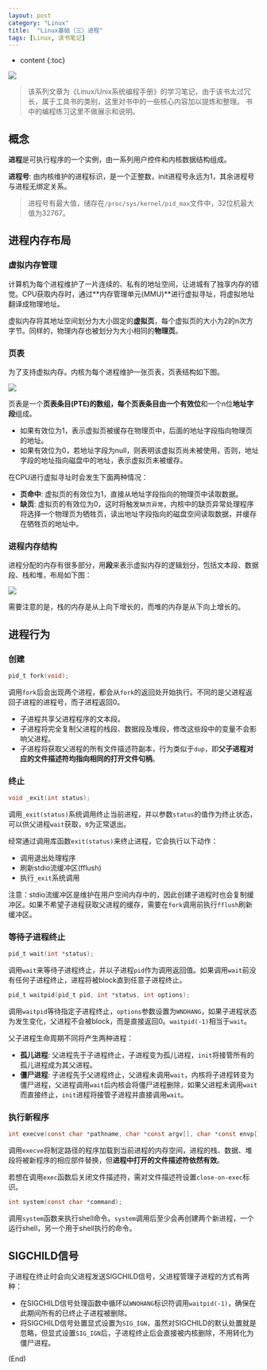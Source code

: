 ```yaml
---
layout: post
category: "Linux"
title:  "Linux基础（三）进程"
tags: [Linux, 读书笔记]
---
```


* content
{:toc}

![](https://i.loli.net/2018/12/12/5c110d5c1ea0c.jpeg)

> 该系列文章为《Linux/Unix系统编程手册》的学习笔记，由于该书太过冗长，属于工具书的类别，这里对书中的一些核心内容加以提炼和整理。
> 书中的编程练习这里不做展示和说明。




## 概念

**进程**是可执行程序的一个实例，由一系列用户控件和内核数据结构组成。

**进程号**: 由内核维护的进程标识，是一个正整数，init进程号永远为1，其余进程号与进程无绑定关系。

>进程号有最大值，储存在`/proc/sys/kernel/pid_max`文件中，32位机最大值为32767。


## 进程内存布局
### 虚拟内存管理

计算机为每个进程维护了一片连续的、私有的地址空间，让进城有了独享内存的错觉。CPU获取内存时，通过**内存管理单元(MMU)**进行虚拟寻址，将虚拟地址翻译成物理地址。

虚拟内存将其地址空间划分为大小固定的**虚拟页**，每个虚拟页的大小为2的n次方字节。同样的，物理内存也被划分为大小相同的**物理页**。

### 页表

为了支持虚拟内存。内核为每个进程维护一张页表，页表结构如下图。

![](https://i.loli.net/2018/12/12/5c0fe2312e1d6.png)

页表是一个**页表条目(PTE)**的数组，每个页表条目由一个**有效位**和一个n位**地址字段**组成。

- 如果有效位为1，表示虚拟页被缓存在物理页中，后面的地址字段指向物理页的地址。
- 如果有效位为0，若地址字段为null，则表明该虚拟页尚未被使用，否则，地址字段的地址指向磁盘中的地址，表示虚拟页未被缓存。

在CPU进行虚拟寻址时会发生下面两种情况：

- **页命中**: 虚拟页的有效位为1，直接从地址字段指向的物理页中读取数据。
- **缺页**: 虚拟页的有效位为0，这时将触发`缺页异常`，内核中的缺页异常处理程序将选择一个物理页为牺牲页，读出地址字段指向的磁盘空间读取数据，并缓存在牺牲页的地址中。

### 进程内存结构

进程分配的内存有很多部分，用**段**来表示虚拟内存的逻辑划分，包括文本段、数据段、栈和堆，布局如下图：

![](https://i.loli.net/2018/12/12/5c0fe77321912.png)

需要注意的是，栈的内存是从上向下增长的，而堆的内存是从下向上增长的。

## 进程行为

### 创建
```c
pid_t fork(void);
```
调用`fork`后会出现两个进程，都会从`fork`的返回处开始执行。不同的是父进程返回子进程的进程号，而子进程返回0。

- 子进程共享父进程程序的文本段。
- 子进程将完全复制父进程的栈段、数据段及堆段，修改这些段中的变量不会影响父进程。
- 子进程将获取父进程的所有文件描述符副本，行为类似于`dup`，即**父子进程对应的文件描述符均指向相同的打开文件句柄**。

### 终止
```c
void _exit(int status);
```

调用`_exit(status)`系统调用终止当前进程，并以参数`status`的值作为终止状态，可以供父进程`wait`获取，`0`为正常退出。

经常通过调用库函数`exit(status)`来终止进程，它会执行以下动作：

- 调用退出处理程序
- 刷新stdio流缓冲区(fflush)
- 执行`_exit`系统调用

注意：stdio流缓冲区是维护在用户空间内存中的，因此创建子进程时也会复制缓冲区。如果不希望子进程获取父进程的缓存，需要在`fork`调用前执行`fflush`刷新缓冲区。

### 等待子进程终止
```c
pid_t wait(int *status);
```
调用`wait`来等待子进程终止，并以子进程`pid`作为调用返回值。如果调用`wait`前没有任何子进程终止，进程将被block直到任意子进程终止。
```c
pid_t waitpid(pid_t pid, int *status, int options);
```
调用`waitpid`等待指定子进程终止，`options`参数设置为`WNOHANG`，如果子进程状态为发生变化，父进程不会被block，而是直接返回0。`waitpid(-1)`相当于`wait`。

父子进程生命周期不同将产生两种进程：
- **孤儿进程**: 父进程先于子进程终止，子进程变为孤儿进程，`init`将接管所有的孤儿进程成为其父进程。
- **僵尸进程**: 子进程先于父进程终止，父进程未调用`wait`，内核将子进程转变为僵尸进程，父进程调用`wait`后内核会将僵尸进程删除，如果父进程未调用`wait`而直接终止，`init`进程将接管子进程并直接调用`wait`。

### 执行新程序
```c
int execve(const char *pathname, char *const argv[], char *const envp[]);
```
调用`execve`将制定路径的程序加载到当前进程的内存空间，进程的栈、数据、堆段将被新程序的相应部件替换，但**进程中打开的文件描述符依然有效**。

若想在调用`exec`函数后关闭文件描述符，需对文件描述符设置`close-on-exec`标识。
```c
int system(const char *command);
```
调用`system`函数来执行shell命令。`system`调用后至少会再创建两个新进程，一个运行shell，另一个用于shell执行的命令。


## SIGCHILD信号

子进程在终止时会向父进程发送SIGCHILD信号，父进程管理子进程的方式有两种：

- 在SIGCHILD信号处理函数中循环以`WNOHANG`标识符调用`waitpid(-1)`，确保在此期间所有的已终止子进程被删除。
- 将SIGCHILD信号处置显式设置为`SIG_IGN`，虽然对SIGCHILD的默认处置就是忽略，但显式设置`SIG_IGN`后，子进程终止后会直接被内核删除，不用转化为僵尸进程。

(End)

